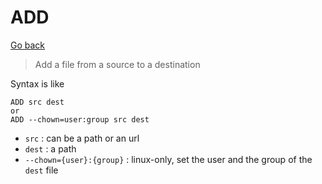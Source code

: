 # ADD

[Go back](..)

> Add a file from a source to a destination

Syntax is like

```none
ADD src dest
or
ADD --chown=user:group src dest
```

* ``src`` : can be a path or an url
* ``dest`` : a path
* ``--chown={user}:{group}`` : linux-only,
set the user and the group of the ``dest`` file